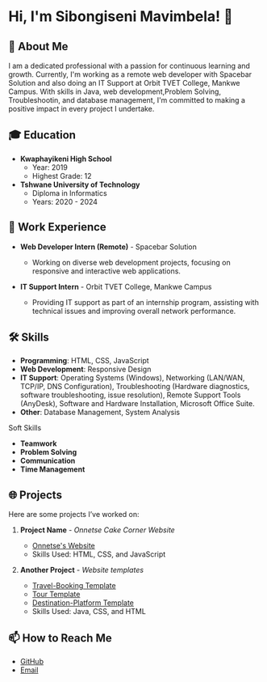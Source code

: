 

# Hi, I'm Sibongiseni Mavimbela! 👋

## 🚀 About Me
I am a dedicated professional with a passion for continuous learning and growth. Currently, I'm working as a remote web developer with Spacebar Solution and also doing an IT Support at Orbit TVET College, Mankwe Campus. With skills in Java, web development,Problem Solving, Troubleshootin, and database management, I'm committed to making a positive impact in every project I undertake.

## 🎓 Education
- **Kwaphayikeni High School**
  - Year: 2019
  - Highest Grade: 12
- **Tshwane University of Technology**
  - Diploma in Informatics
  - Years: 2020 - 2024

## 💼 Work Experience
- **Web Developer Intern (Remote)** - Spacebar Solution
  - Working on diverse web development projects, focusing on responsive and interactive web applications.

- **IT Support Intern** - Orbit TVET College, Mankwe Campus
  - Providing IT support as part of an internship program, assisting with technical issues and improving overall network performance.

## 🛠️ Skills
- **Programming**: HTML, CSS, JavaScript
- **Web Development**: Responsive Design
- **IT Support**: Operating Systems (Windows), Networking (LAN/WAN, TCP/IP, DNS Configuration),
 Troubleshooting (Hardware diagnostics, software troubleshooting, issue resolution), Remote Support Tools (AnyDesk), Software and Hardware Installation, Microsoft Office Suite.
- **Other**: Database Management, System Analysis

 Soft Skills
- **Teamwork**
- **Problem Solving**
- **Communication**
- **Time Management**

## 🌐 Projects
Here are some projects I’ve worked on:

1. **Project Name** - *Onnetse Cake Corner Website*
   - [Onnetse's Website](https://www.onnetsecakescorner.co.za/)
   - Skills Used: HTML, CSS, and JavaScript

2. **Another Project** - *Website templates*
   - [Travel-Booking Template](https://sbongiseni-mavimbela.github.io/-Travel-Agency-Booking-)
   - [Tour Template](https://sbongiseni-mavimbela.github.io/Tour/)
   - [Destination-Platform Template](https://sbongiseni-mavimbela.github.io/Destination-Platform/)
   - Skills Used: Java, CSS, and HTML

## 📫 How to Reach Me 
- [GitHub](https://github.com/Sbongiseni-Mavimbela)  
- [Email](mailto:sbongisenismara@gmail.com)

